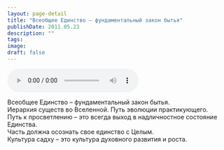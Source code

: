 ```yaml
---
layout: page-detail
title: "Всеобщее Единство – фундаментальный закон бытья"
publishDate: 2011.05.23
description: ""
tags:
image:
draft: false
---
```


<audio title="2011.05.23 - Всеобщее Единство – фундаментальный закон бытья.mp3" src="/upload/iblock/b03/b03f8c70067a1d90c43a319adc674c27.mp3" controls=""></audio>

 Всеобщее Единство – фундаментальный закон бытья.  
 Иерархия существ во Вселенной. Путь эволюции практикующего.  
 Путь к просветлению – это всегда выход в надличностное состояние Единства.  
 Часть должна осознать свое единство с Целым.  
 Культура садху – это культура духовного развития и роста.  

  
